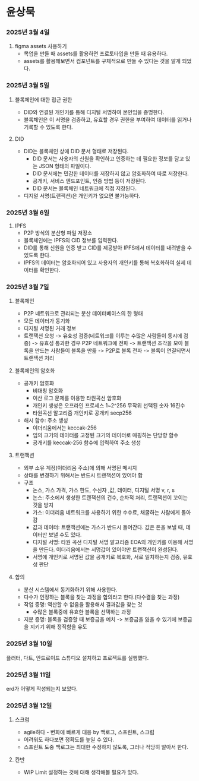 # 윤상묵

### 2025년 3월 4일
1. figma assets 사용하기
    - 목업을 만들 때 assets를 활용하면 프로토타입을 만들 때 유용하다.
    - assets를 활용해보면서 컴포넌트를 구체적으로 만들 수 있다는 것을 알게 되었다.

### 2025년 3월 5일
1. 블록체인에 대한 접근 권한
    - DID와 연결된 개인키를 통해 디지털 서명하여 본인임을 증명한다.
    - 블록체인은 이 서명을 검증하고, 유효할 경우 권한을 부여하여 데이터를 읽거나 기록할 수 있도록 한다.

2. DID
    - DID는 블록체인 상에 DID 문서 형태로 저장된다.
        - DID 문서는 사용자의 신원을 확인하고 인증하는 데 필요한 정보를 담고 있는 JSON 형태의 파일이다.
        - DID 문서에는 민감한 데이터를 저장하지 않고 암호화하여 따로 저장한다.
        - 공개키, 서비스 엔드포인트, 인증 방법 등이 저장된다.
        - DID 문서는 블록체인 네트워크에 직접 저장된다.
    - 디지털 서명(트랜잭션)은 개인키가 없으면 불가능하다.

### 2025년 3월 6일
1. IPFS
    - P2P 방식의 분산형 파일 저장소
    - 블록체인에는 IPFS의 CID 정보를 입력한다.
    - DID를 통해 신원을 인증 받고 CID를 제공받아 IPFS에서 데이터를 내려받을 수 있도록 한다.
    - IPFS의 데이터는 암호화되어 있고 사용자의 개인키를 통해 복호화하여 실제 데이터를 확인한다.

### 2025년 3월 7일
1. 블록체인
    - P2P 네트워크로 관리되는 분산 데이터베이스의 한 형태
    - 모든 데이터가 동기화
    - 디지털 서명된 거래 정보
    - 트랜잭션 요청 -> 유효성 검증(네트워크를 이루는 수많은 사람들이 동시에 검증) -> 유효성 통과한 경우 P2P 네트워크에 전파 -> 트랜잭션 조각을 모아 블록을 만드는 사람들이 블록을 만듦 -> P2P로 블록 전파 -> 블록이 연결되면서 트랜잭션 처리

2. 블록체인의 암호화
    - 공개키 암호화
	    - 비대칭 암호화
	    - 이산 로그 문제를 이용한 타원곡선 암호화
	    - 개인키 생성은 오프라인 프로세스 1~2^256 무작위 선택된 숫자 16진수
	    - 타원곡선 알고리즘 개인키로 공개키 secp256
    - 해시 함수: 주소 생성
	    - 이더리움에서는 keccak-256
	    - 임의 크기의 데이터를 고정된 크기의 데이터로 매핑하는 단방향 함수
	    - 공개키를 keccak-256 함수에 입력하여 주소 생성

3. 트랜잭션
    - 외부 소유 계정(이더리움 주소)에 의해 서명된 메시지
    - 상태를 변경하기 위해서는 반드시 트랜잭션이 있어야 함
    - 구조
	    - 논스, 가스 가격, 가스 한도, 수신자 ,값, 데이터, 디지털 서명 v, r, s
	    - 논스: 주소에서 생성한 트랜잭션의 건수, 순차적 처리, 트랜잭션이 꼬이는 것을 방지
	    - 가스: 이더리움 네트워크를 사용하기 위한 수수료, 채굴하는 사람에게 돌아감
	    - 값과 데이터: 트랜잭션에는 가스가 반드시 들어간다. 값은 돈을 보낼 때, 데이터만 보낼 수도 있다. 
	    - 디지털 서명: 타원 곡선 디지털 서명 알고리즘 EOA의 개인키를 이용해 서명을 만든다. 이더리움에서는 서명값이 있어야만 트랜잭션이 완성된다. 
        - 서명에 개인키로 서명된 값을 공개키로 복호화, 서로 일치하는지 검증, 유효성 판단

4. 합의
    - 분산 시스템에서 동기화하기 위해 사용한다.
    - 다수가 인정하는 블록을 찾는 과정을 합의라고 한다.(다수결을 찾는 과정)
    - 작업 증명: 역산할 수 없음을 활용해서 결과값을 찾는 것
	    - 수많은 블록중에 유효한 블록을 선택하는 과정
    - 지분 증명: 블록을 검증할 때 보증금을 예치 -> 보증금을 잃을 수 있기에 보증금을 지키기 위해 정직함을 유도

### 2025년 3월 10일
플러터, 다트, 안드로이드 스튜디오 설치하고 프로젝트를 실행했다.

### 2025년 3월 11일
erd가 어떻게 작성되는지 보았다.

### 2025년 3월 12일
1. 스크럼
    - agile하다 - 변화에 빠르게 대응 by 백로그, 스프린트, 스크럼
    - 어려워도 하다보면 정확도를 높일 수 있다.
    - 스프린트 도중 백로그는 최대한 수정하지 않도록, 그러나 적당히 알아서 한다.

2. 칸반
    - WIP Limit 설정하는 것에 대해 생각해볼 필요가 있다.
